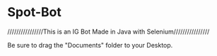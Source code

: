 # Spot-Bot
////////////////This is an IG Bot Made in Java with Selenium////////////////

Be sure to drag the "Documents" folder to your Desktop.
